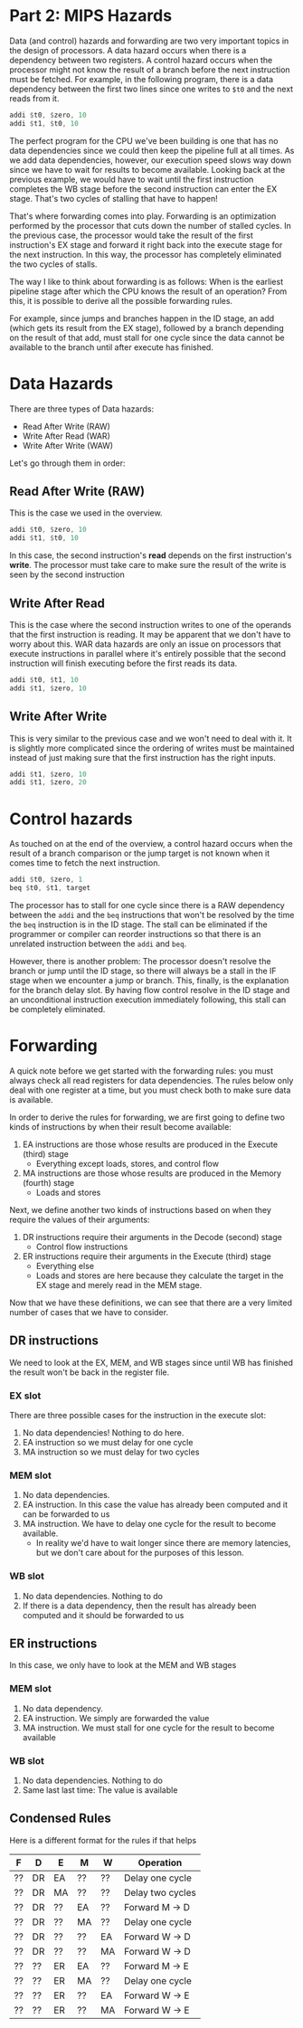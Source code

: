 # Part 2: MIPS Hazards

Data (and control) hazards and forwarding are two very important topics
in the design of processors. A data hazard occurs when there is a
dependency between two registers. A control hazard occurs when the
processor might not know the result of a branch before the next
instruction must be fetched. For example, in the following program,
there is a data dependency between the first two lines since one writes
to `$t0` and the next reads from it.

``` asm
addi $t0, $zero, 10
addi $t1, $t0, 10
```

The perfect program for the CPU we've been building is one that has no
data dependencies since we could then keep the pipeline full at all
times. As we add data dependencies, however, our execution speed slows
way down since we have to wait for results to become available. Looking
back at the previous example, we would have to wait until the first
instruction completes the WB stage before the second instruction
can enter the EX stage. That's two cycles of stalling that have to
happen!

That's where forwarding comes into play. Forwarding is an optimization
performed by the processor that cuts down the number of stalled cycles.
In the previous case, the processor would take the result of the first
instruction's EX stage and forward it right back into the execute
stage for the next instruction. In this way, the processor has
completely eliminated the two cycles of stalls.

The way I like to think about forwarding is as follows: When is the
earliest pipeline stage after which the CPU knows the result of an
operation? From this, it is possible to derive all the possible
forwarding rules.

For example, since jumps and branches happen in the ID stage, an add
(which gets its result from the EX stage), followed by a branch
depending on the result of that add, must stall for one cycle since the
data cannot be available to the branch until after execute has finished.

# Data Hazards

There are three types of Data hazards:
  - Read After Write (RAW)
  - Write After Read (WAR)
  - Write After Write (WAW)

Let's go through them in order:

## Read After Write (RAW)

This is the case we used in the overview.

``` asm
addi $t0, $zero, 10
addi $t1, $t0, 10
```

In this case, the second instruction's **read** depends on the first
instruction's **write**. The processor must take care to make sure the
result of the write is seen by the second instruction

## Write After Read

This is the case where the second instruction writes to one of the
operands that the first instruction is reading. It may be apparent that
we don't have to worry about this. WAR data hazards are only an issue on
processors that execute instructions in parallel where it's entirely
possible that the second instruction will finish executing before the
first reads its data.

``` asm
addi $t0, $t1, 10
addi $t1, $zero, 10
```

## Write After Write

This is very similar to the previous case and we won't need to deal with
it. It is slightly more complicated since the ordering of writes must be
maintained instead of just making sure that the first instruction has
the right inputs.

``` asm
addi $t1, $zero, 10
addi $t1, $zero, 20
```

# Control hazards

As touched on at the end of the overview, a control hazard occurs when
the result of a branch comparison or the jump target is not known when
it comes time to fetch the next instruction.

``` asm
addi $t0, $zero, 1
beq $t0, $t1, target
```

The processor has to stall for one cycle since there is a RAW dependency
between the `addi` and the `beq` instructions that won't be resolved by
the time the `beq` instruction is in the ID stage. The stall can be
eliminated if the programmer or compiler can reorder instructions so
that there is an unrelated instruction between the `addi` and `beq`.

However, there is another problem: The processor doesn't resolve the
branch or jump until the ID stage, so there will always be a stall
in the IF stage when we encounter a jump or branch. This, finally, is
the explanation for the branch delay slot. By having flow control
resolve in the ID stage and an unconditional instruction execution
immediately following, this stall can be completely eliminated.

# Forwarding

A quick note before we get started with the forwarding rules: you must
always check all read registers for data dependencies. The rules below
only deal with one register at a time, but you must check both to make
sure data is available.

In order to derive the rules for forwarding, we are first going to
define two kinds of instructions by when their result become available:

1. EA instructions are those whose results are produced in the Execute
    (third) stage
      - Everything except loads, stores, and control flow
2. MA instructions are those whose results are produced in the Memory
    (fourth) stage
      - Loads and stores

Next, we define another two kinds of instructions based on when they
require the values of their arguments:

1. DR instructions require their arguments in the Decode (second) stage
      - Control flow instructions
2. ER instructions require their arguments in the Execute (third) stage
      - Everything else
      - Loads and stores are here because they calculate the target in
        the EX stage and merely read in the MEM stage.

Now that we have these definitions, we can see that there are a very
limited number of cases that we have to consider.

## DR instructions

We need to look at the EX, MEM, and WB stages since until
WB has finished the result won't be back in the register file.

### EX slot

There are three possible cases for the instruction in the execute slot:

1. No data dependencies\! Nothing to do here.
2. EA instruction so we must delay for one cycle
3. MA instruction so we must delay for two cycles

### MEM slot

1. No data dependencies.
2. EA instruction. In this case the value has already been computed and
    it can be forwarded to us
3. MA instruction. We have to delay one cycle for the result to become
    available.
      - In reality we'd have to wait longer since there are memory
        latencies, but we don't care about for the purposes of this
        lesson.

### WB slot

1. No data dependencies. Nothing to do
2. If there is a data dependency, then the result has already been
    computed and it should be forwarded to us

## ER instructions

In this case, we only have to look at the MEM and WB stages

### MEM slot

1. No data dependency.
2. EA instruction. We simply are forwarded the value
3. MA instruction. We must stall for one cycle for the result to become
    available

### WB slot

1. No data dependencies. Nothing to do
2. Same last last time: The value is available

## Condensed Rules

Here is a different format for the rules if that helps

| F  | D  | E  | M  | W  | Operation        |
| -- | -- | -- | -- | -- | ---------------- |
| ?? | DR | EA | ?? | ?? | Delay one cycle  |
| ?? | DR | MA | ?? | ?? | Delay two cycles |
| ?? | DR | ?? | EA | ?? | Forward M -\> D  |
| ?? | DR | ?? | MA | ?? | Delay one cycle  |
| ?? | DR | ?? | ?? | EA | Forward W -\> D  |
| ?? | DR | ?? | ?? | MA | Forward W -\> D  |
| ?? | ?? | ER | EA | ?? | Forward M -\> E  |
| ?? | ?? | ER | MA | ?? | Delay one cycle  |
| ?? | ?? | ER | ?? | EA | Forward W -\> E  |
| ?? | ?? | ER | ?? | MA | Forward W -\> E  |
